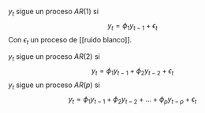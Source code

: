 $y_{t}$ sigue un proceso $AR(1)$ si
$$
y_{t}=\phi_{1}y_{t-1}+\epsilon_{t}
$$
Con $\epsilon_{t}$ un proceso de [[ruido blanco]].

$y_{t}$ sigue un proceso $AR(2)$ si
$$
y_{t}=\phi_{1}y_{t-1}+\phi_{2}y_{t-2}+\epsilon_{t}
$$
$y_{t}$ sigue un proceso $AR(p)$ si
$$
y_{t}=\phi_{1}y_{t-1}+\phi_{2}y_{t-2}+ \dots + \phi_{p}y_{t-p} +\epsilon_{t}
$$
